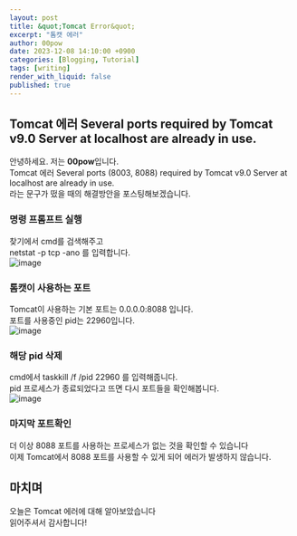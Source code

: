 ```yaml
---
layout: post
title: &quot;Tomcat Error&quot;
excerpt: "톰캣 에러"
author: 00pow
date: 2023-12-08 14:10:00 +0900
categories: [Blogging, Tutorial]
tags: [writing]
render_with_liquid: false
published: true
---
```


## Tomcat 에러 Several ports required by Tomcat v9.0 Server at localhost are already in use.

안녕하세요. 저는 **00pow**입니다.<br>
Tomcat 에러 Several ports (8003, 8088) required by Tomcat v9.0 Server at localhost are already in use.<br>
라는 문구가 떴을 때의 해결방안을 포스팅해보겠습니다. <br>

### 명령 프롬프트 실행

찾기에서 cmd를 검색해주고 <br>
netstat -p tcp -ano 를 입력합니다.<br>
![image](https://github.com/00pow/HappyHasigae/assets/143794137/c3a15e6a-358f-40a8-8333-2b6e3cdf632c)


### 톰캣이 사용하는 포트

Tomcat이 사용하는 기본 포트는 0.0.0.0:8088 입니다. <br>
포트를 사용중인 pid는 22960입니다. <br>
![image](https://github.com/00pow/HappyHasigae/assets/143794137/d7ca5695-e889-4f87-85c2-ea4610e80b62)


### 해당 pid 삭제

cmd에서 taskkill /f /pid 22960 를 입력해줍니다. <br>
pid 프로세스가 종료되었다고 뜨면 다시 포트들을 확인해봅니다. <br>
![image](https://github.com/00pow/HappyHasigae/assets/143794137/be58a14b-f0a3-4a38-af99-bac40191e5c5)


### 마지막 포트확인

더 이상 8088 포트를 사용하는 프로세스가 없는 것을 확인할 수 있습니다 <br>
이제 Tomcat에서 8088 포트를 사용할 수 있게 되어 에러가 발생하지 않습니다. <br>

## 마치며
오늘은 Tomcat 에러에 대해 알아보았습니다 <br>
읽어주셔서 감사합니다!<br>